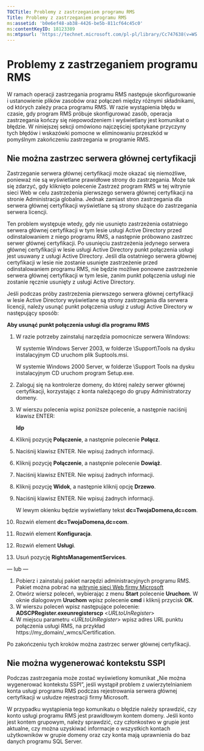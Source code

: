 ```yaml
---
TOCTitle: Problemy z zastrzeganiem programu RMS
Title: Problemy z zastrzeganiem programu RMS
ms:assetid: 'b0e6ef48-ab38-4426-be5b-811cf64c45c0'
ms:contentKeyID: 18123389
ms:mtpsurl: 'https://technet.microsoft.com/pl-pl/library/Cc747638(v=WS.10)'
---
```


Problemy z zastrzeganiem programu RMS
=====================================

W ramach operacji zastrzegania programu RMS następuje skonfigurowanie i ustanowienie plików zasobów oraz połączeń między różnymi składnikami, od których zależy praca programu RMS. W razie wystąpienia błędu w czasie, gdy program RMS próbuje skonfigurować zasób, operacja zastrzegania kończy się niepowodzeniem i wyświetlany jest komunikat o błędzie. W niniejszej sekcji omówiono najczęściej spotykane przyczyny tych błędów i wskazówki pomocne w eliminowaniu przeszkód w pomyślnym zakończeniu zastrzegania w programie RMS.

Nie można zastrzec serwera głównej certyfikacji
-----------------------------------------------

Zastrzeganie serwera głównej certyfikacji może okazać się niemożliwe, ponieważ nie są wyświetlane prawidłowe strony do zastrzegania. Może tak się zdarzyć, gdy kliknięto polecenie Zastrzeż program RMS w tej witrynie sieci Web w celu zastrzeżenia pierwszego serwera głównej certyfikacji na stronie Administracja globalna. Jednak zamiast stron zastrzegania dla serwera głównej certyfikacji wyświetlane są strony służące do zastrzegania serwera licencji.

Ten problem występuje wtedy, gdy nie usunięto zastrzeżenia ostatniego serwera głównej certyfikacji w tym lesie usługi Active Directory przed odinstalowaniem z niego programu RMS, a następnie próbowano zastrzec serwer głównej certyfikacji. Po usunięciu zastrzeżenia jedynego serwera głównej certyfikacji w lesie usługi Active Directory punkt połączenia usługi jest usuwany z usługi Active Directory. Jeśli dla ostatniego serwera głównej certyfikacji w lesie nie zostanie usunięte zastrzeżenie przed odinstalowaniem programu RMS, nie będzie możliwe ponowne zastrzeżenie serwera głównej certyfikacji w tym lesie, zanim punkt połączenia usługi nie zostanie ręcznie usunięty z usługi Active Directory.

Jeśli podczas próby zastrzeżenia pierwszego serwera głównej certyfikacji w lesie Active Directory wyświetlane są strony zastrzegania dla serwera licencji, należy usunąć punkt połączenia usługi z usługi Active Directory w następujący sposób:

**Aby usunąć punkt połączenia usługi dla programu RMS**
1.  W razie potrzeby zainstaluj narzędzia pomocnicze serwera Windows:

    W systemie Windows Server 2003, w folderze \\Support\\Tools na dysku instalacyjnym CD uruchom plik Suptools.msi.

    W systemie Windows 2000 Server, w folderze \\Support Tools na dysku instalacyjnym CD uruchom program Setup.exe.

2.  Zaloguj się na kontrolerze domeny, do której należy serwer głównej certyfikacji, korzystając z konta należącego do grupy Administratorzy domeny.

3.  W wierszu polecenia wpisz poniższe polecenie, a następnie naciśnij klawisz ENTER:

    **ldp**

4.  Kliknij pozycję **Połączenie**, a następnie polecenie **Połącz**.

5.  Naciśnij klawisz ENTER. Nie wpisuj żadnych informacji.

6.  Kliknij pozycję **Połączenie**, a następnie polecenie **Dowiąż**.

7.  Naciśnij klawisz ENTER. Nie wpisuj żadnych informacji.

8.  Kliknij pozycję **Widok**, a następnie kliknij opcję **Drzewo**.

9.  Naciśnij klawisz ENTER. Nie wpisuj żadnych informacji.

    W lewym okienku będzie wyświetlany tekst **dc=TwojaDomena,dc=com**.

10. Rozwiń element **dc=TwojaDomena,dc=com**.

11. Rozwiń element **Konfiguracja**.

12. Rozwiń element **Usługi**.

13. Usuń pozycję **RightsManagementServices**.

— lub —

1.  Pobierz i zainstaluj pakiet narzędzi administracyjnych programu RMS. Pakiet można pobrać na [witrynie sieci Web firmy Microsoft](http://go.microsoft.com/fwlink/?linkid=33841.)
2.  Otwórz wiersz poleceń, wybierając z menu **Start** polecenie **Uruchom**. W oknie dialogowym **Uruchom** wpisz polecenie **cmd** i kliknij przycisk **OK**.
3.  W wierszu poleceń wpisz następujące polecenie:
    **ADSCPRegister.exeunregisterscp** &lt;*URLtoUnRegister*&gt;
4.  W miejscu parametru &lt;*URLtoUnRegister*&gt; wpisz adres URL punktu połączenia usługi RMS, na przykład https://my\_domain/\_wmcs/Certification.

Po zakończeniu tych kroków można zastrzec serwer głównej certyfikacji.

Nie można wygenerować kontekstu SSPI
------------------------------------

Podczas zastrzegania może zostać wyświetlony komunikat „Nie można wygenerować kontekstu SSPI”, jeśli wystąpił problem z uwierzytelnianiem konta usługi programu RMS podczas rejestrowania serwera głównej certyfikacji w usłudze rejestracji firmy Microsoft.

W przypadku wystąpienia tego komunikatu o błędzie należy sprawdzić, czy konto usługi programu RMS jest prawidłowym kontem domeny. Jeśli konto jest kontem grupowym, należy sprawdzić, czy członkostwo w grupie jest aktualne, czy można uzyskiwać informacje o wszystkich kontach użytkowników w grupie domeny oraz czy konta mają uprawnienia do baz danych programu SQL Server.
